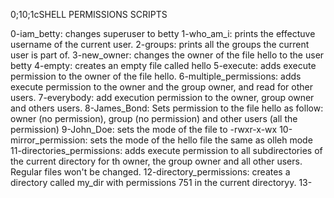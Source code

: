 0;10;1cSHELL PERMISSIONS SCRIPTS

0-iam_betty: changes superuser to betty
1-who_am_i: prints the effectuve username of the current user.
2-groups: prints all the groups the current user is part of.
3-new_owner: changes the owner of the file hello to the user betty
4-empty: creates an empty file called hello
5-execute: adds execute permission to the owner of the file hello.
6-multiple_permissions: adds execute permission to the owner and the group owner, and read for other users.
7-everybody: add execution permission to the owner, group owner and others users.
8-James_Bond: Sets permission to the file hello as follow: owner (no permission), group (no permission) and other users (all the permission)
9-John_Doe: sets the mode of the file to -rwxr-x-wx
10-mirror_permission: sets the mode of the hello file the same as olleh mode
11-directories_permissions: adds execute permission to all subdirectories of the current directory for th owner, the group owner and all other users. Regular files won't be changed.
12-directory_permissions: creates a directory called my_dir with permissions 751 in the current directoryy.
13-